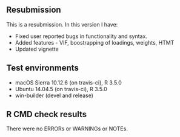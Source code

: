 ## Resubmission
This is a resubmission. In this version I have:

* Fixed user reported bugs in functionality and syntax.
* Added features - VIF, boostrapping of loadings, weights, HTMT
* Updated vignette


## Test environments
* macOS Sierra 10.12.6 (on travis-ci), R 3.5.0
* Ubuntu 14.04.5 (on travis-ci), R 3.5.0
* win-builder (devel and release)

## R CMD check results
There were no ERRORs or WARNINGs or NOTEs. 
